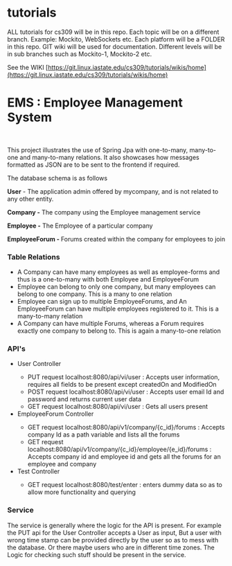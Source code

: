 # tutorials

ALL tutorials for cs309 will be in this repo.
Each topic will be on a different branch. Example: Mockito, WebSockets etc.
Each platform will be a FOLDER in this repo.
GIT wiki will be used for documentation.
Different levels will be in sub branches such as Mockito-1, Mockito-2 etc.

See the WIKI [https://git.linux.iastate.edu/cs309/tutorials/wikis/home](https://git.linux.iastate.edu/cs309/tutorials/wikis/home)

<h1> EMS : Employee Management System</h1></br>

This project illustrates the use of Spring Jpa with one-to-many,
many-to-one and many-to-many relations. It also showcases how messages formatted as JSON
are to be sent to the frontend if required.

The database schema is as follows 

<b>User</b> - The application admin offered by mycompany, and is
not related to any other entity.</br>

<b>Company -</b> The company using the Employee management service</br>

<b>Employee -</b> The Employee of a particular company</br>

<b>EmployeeForum - </b> Forums created within the company for employees to join</br>

<h3>Table Relations</h3>

<ul>
  <li>A Company can have many employees as well as employee-forms and thus is a one-to-many with both Employee and EmployeeForum</li>
  <li>Employee can belong to only one company, but many employees can belong to one company. This is a many to one relation</li>
  <li>Employee can sign up to multiple EmployeeForums, and An EmployeeForum can have multiple employees registered to it. This is a many-to-many relation</li>
  <li>A Company can have multiple Forums, whereas a Forum requires exactly one company to belong to. This is again a many-to-one relation</li>
</ul>

<h3>API's</h3>

<ul>
  <li>User Controller</li>
      <ul>
          <li> PUT request localhost:8080/api/vi/user : Accepts user information, requires all fields to be present except createdOn and ModifiedOn </li>
          <li> POST request localhost:8080/api/vi/user : Accepts user email Id and password and returns current user data </li>
          <li> GET request localhost:8080/api/vi/user : Gets all users present </li>
      </ul>
  <li>EmployeeForum Controller</li>
       <ul>
          <li> GET request localhost:8080/api/v1/company/{c_id}/forums : Accepts company Id as a path variable and lists all the forums </li>
          <li> GET request localhost:8080/api/v1/company/{c_id}/employee/{e_id}/forums : Accepts company id and employee id and gets all the forums for an employee and company </li>
       </ul>
  <li>Test Controller</li>
        <ul>
          <li> GET request localhost:8080/test/enter : enters dummy data so as to allow more functionality and querying </li>
        </ul>
</ul>

<h3>Service</h3>

The service is generally where the logic for the API is present. For example the PUT api for the User Controller accepts a User
as input, But a user with wrong time stamp can be provided directly by the user so as to mess with the database. Or there maybe users 
who are in different time zones. The Logic for checking such stuff should be present in the service.


